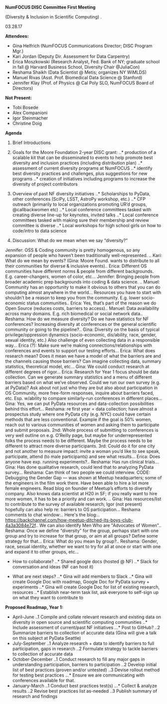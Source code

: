 **NumFOCUS DISC Committee First Meeting**

(Diversity & Inclusion in Scientific Computing) .

03.28.17

**Attendees:**
- Gina Helfrich (NumFOCUS Communications Director; DISC Program Mgr.) 
- Kari Jordan (Deputy Dir. Assessment for Data Carpentry)
- Erica Moszkowski (Research Analyst, Fed. Bank of NY; graduate school in fall @ Harvard Business School, Diversity Chair @JuliaCon)
- Reshama Shaikh (Data Scientist @ Metis; organizes NY WiMLDS)
- Manuel Rivas (Asst. Prof. Biomedical Data Science @ Stanford)
- Jennifer Klay (Prof. of Physics @ Cal Poly SLO, NumFOCUS Board of Directors)

**Not Present:** 
- Tobi Bosede 
- Alex Companioni 
- Igor Steinmacher
- Christine Doig

**Agenda**

1. Brief Introductions


2. Goals for the Moore Foundation 2-year DISC grant:
..* production of a scalable kit that can be disseminated to events to help promote best diversity and inclusion practices (including distribution plan)
..* assessment of current diversity programs at NumFOCUS
..* identify best diversity practices and challenges, plus suggestions for new programs
..* creation of initiatives including programs to increase the diversity of project contributors

3. Overview of past NF diversity initiatives
..* Scholarships to PyData, other conferences (SciPy, LSST, AstroPy workshop, etc.)
..* CFP outreach (primarily to local organizations promoting UR’d groups, @callbackwomen etc)
..* Local conference committees tasked with creating diverse line-up for keynotes, invited talks
..* Local conference committees tasked with making sure their membership and review committee is diverse
..* Local workshops for high school girls on how to code/intro to data science

4. Discussion: What do we mean when we say “diversity?”

Jennifer: OSS & Coding community is pretty homogenous, so any expansion of people who haven’t been traditionally well-represented. ..
Kari: What do we mean by events? (Gina: Moore Found. wants to distribute to all their communities for diverse & inclusive events)..
Erica: Different OS communities have different norms & people from different backgrounds. E.g. career-changers, women of color, etc...
Jennifer: Bringing people from broader academic prep backgrounds into coding & data science. ..
Manuel: Community has an opportunity to make it obvious to others that you can do computing almost anywhere in the world... Resources you have to start with shouldn’t be a reason to keep you from the community. E.g. lower socio-economic status communities..
Erica: Yes, that’s part of the reason we do Open Source (reduces costs, barriers to access)..
Manuel: Data availability across many domains. E.g. rich biomedical or social network data..
Reshama: How do we measure diversity? Do we have statistics for NF conferences? Increasing diversity at conferences or the general scientific community or going to the pipeline?..
Gina: Diversity on the basis of typical privilege/oppression dynamics (socio-economic, dis/ability, race, gender, sexual identity, etc.) Also challenge of even collecting data in a responsible way...
Erica (?): Make sure we’re making connections/relationships with conferences and events to support our testing efforts...
Erica: What does research mean? Does it mean we have a model of what the barriers are and the channels causing those barriers? Can imagine collecting data, summary statistics, theoretical model, etc...
Gina: We could conduct research at different degrees of rigor...
Erica: Research for Year 1 focus should be data collection. Can we generate summary statistics and a menu of different barriers based on what we’ve observed. Could we run our own survey (e.g. at PyData)? Ask about not just who they are but also about participation in OS Community, more free-form responses, inquire about barriers faced, etc. Esp. w/ability to compare similarly-run conferences in different places...
Gina: Yes, we can put PyData resources and data-collection possibilities behind this effort...
Reshama: re first year = data collection; have almost a prospectus study where one PyData city (e.g. NYC) could have certain methods that are less conventional. Example if the goal is 50% women, reach out to various communities of women and asking them to participate and submit proposals. 2nd: Whole process of submitting to conferences is very well outline on e.g. O’Reilly page, but maybe for underrepresented folks the process needs to be different. Maybe the process needs to be different to attract more diverse participants. 3rd: Could do it for one city and not another to measure impact: invite a woman you’d like to see speak, participate, attend (to male participants) and see what results...
Erica: Does anyone have exp. running experiments?..
Reshama: Has run clinical trials...
Gina: Has done qualitative research, could lend that to analyzing PyData survey...
Reshama: Can think of two people we could interview. CODE: Debugging the Gender Gap — was shown at Meetup headquarters; some of the engineers in the film work there. Have been able to hire a lot more female engineers. Read blog on founder of Meetup’s efforts to diversify company. Also knows data scientist at H20 in SF; if you really want to hire more women, it has to be a priority and can work. ..
Gina: Has resources/list to contribute to the survey of available research; Igor (not present) hopefully can also help re: barriers to OS participation...
Reshama comments to chat window:..
Here's the blog:..
https://backchannel.com/how-meetup-ditched-its-boys-club-4a3a3084e72f..
We can also identify Men Who are "Advocates of Women"..
Reshama: Once we define “diversity” for the group, perhaps start with one group and try to increase for that group, or aim at all groups? Define some strategy for that...
Erica:  What do you mean by group?..
Reshama: Gender, race, sexual identity, whether we want to try for all at once or start with one and expand it to other groups, etc...

* How to collaborate?
..* Shared google docs (hosted @ NF)
..* Slack for conversation and ideas (NF can host it)

* What are next steps?
..* Gina will add members to Slack
..* Gina will create Google Doc with roadmap, Google Doc for PyData survey + experiments
..* Gina will create Google Doc for list of existing research, resources
..* Establish near-term task list, ask everyone to self-sign up on what they want to contribute to



**Proposed Roadmap, Year 1:**
* April-June 
..1 Compile and collate relevant research and existing data on diversity in open source and scientific computing communities
..* Include assessment of current/past NF initiatives
...* Post to GitHub?
..2 Summarize barriers to collection of accurate data (Gina will give a talk on this subject at PyData Seattle)
* July-September
..1 Analyze research + data to identify barriers to full participation, gaps in research
..2 Formulate strategy to tackle barriers to collection of accurate data
* October-December
..1 Conduct research to fill any major gaps in understanding participation, barriers to participation
..2 Develop initial list of best practices (proven and/or untested)
..3 Devise rollout method for testing best practices
...* Ensure we are communicating with conferences available for that.
* January-March
..1 Conduct best practices test(s)
...* Collect & analyze results
..2 Revise best practices list as-needed
..3 Publish summary of research and findings


